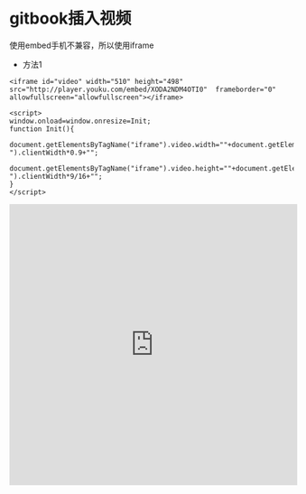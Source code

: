 # gitbook插入视频
使用embed手机不兼容，所以使用iframe


* 方法1

```
<iframe id="video" width="510" height="498" src="http://player.youku.com/embed/XODA2NDM4OTI0"  frameborder="0" allowfullscreen="allowfullscreen"></iframe>

<script>
window.onload=window.onresize=Init;           
function Init(){            
	document.getElementsByTagName("iframe").video.width=""+document.getElementById("section-").clientWidth*0.9+"";
	document.getElementsByTagName("iframe").video.height=""+document.getElementById("section-").clientWidth*9/16+"";
}
</script>
```

<iframe id="video" width="510" height="498" src="http://player.youku.com/embed/XODA2NDM4OTI0"  frameborder="0" allowfullscreen="allowfullscreen"></iframe>

<script>
window.onload=window.onresize=Init;           
function Init(){            
	document.getElementsByTagName("iframe").video.width=""+document.getElementById("section-").clientWidth-30+"";
	document.getElementsByTagName("iframe").video.height=""+document.getElementById("section-").clientWidth*9/16+"";
}
</script>

